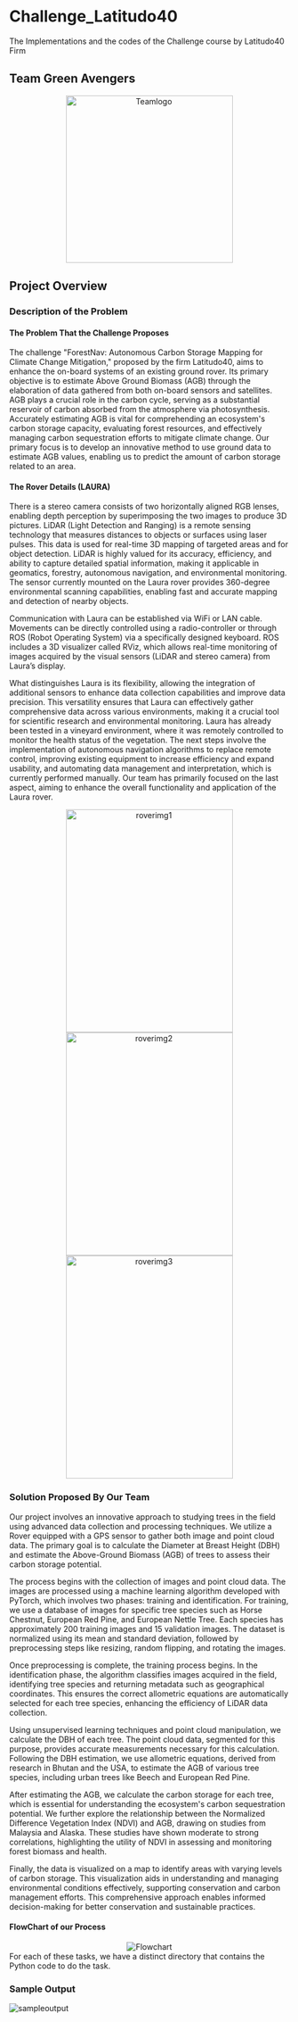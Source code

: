 # Challenge_Latitudo40
The Implementations and the codes of the Challenge course by Latitudo40 Firm

## Team Green Avengers

<div align="center">
  <img src="./Documentation/images/greenavengers_logo.png" alt="Teamlogo" width="300"/>
</div>

## Project Overview

### Description of the Problem

#### The Problem That the Challenge Proposes
The challenge "ForestNav: Autonomous Carbon Storage Mapping for Climate Change Mitigation," proposed by the firm Latitudo40, aims to enhance the on-board systems of an existing ground rover. Its primary objective is to estimate Above Ground Biomass (AGB) through the elaboration of data gathered from both on-board sensors and satellites. AGB plays a crucial role in the carbon cycle, serving as a substantial reservoir of carbon absorbed from the atmosphere via photosynthesis. Accurately estimating AGB is vital for comprehending an ecosystem's carbon storage capacity, evaluating forest resources, and effectively managing carbon sequestration efforts to mitigate climate change. Our primary focus is to develop an innovative method to use ground data to estimate AGB values, enabling us to predict the amount of carbon storage related to an area.

#### The Rover Details (LAURA)
There is a stereo camera consists of two horizontally aligned RGB lenses, enabling depth perception by superimposing the two images to produce 3D pictures. LiDAR (Light Detection and Ranging) is a remote sensing technology that measures distances to objects or surfaces using laser pulses. This data is used for real-time 3D mapping of targeted areas and for object detection. LiDAR is highly valued for its accuracy, efficiency, and ability to capture detailed spatial information, making it applicable in geomatics, forestry, autonomous navigation, and environmental monitoring. The sensor currently mounted on the Laura rover provides 360-degree environmental scanning capabilities, enabling fast and accurate mapping and detection of nearby objects.

Communication with Laura can be established via WiFi or LAN cable. Movements can be directly controlled using a radio-controller or through ROS (Robot Operating System) via a specifically designed keyboard. ROS includes a 3D visualizer called RViz, which allows real-time monitoring of images acquired by the visual sensors (LiDAR and stereo camera) from Laura’s display.

What distinguishes Laura is its flexibility, allowing the integration of additional sensors to enhance data collection capabilities and improve data precision. This versatility ensures that Laura can effectively gather comprehensive data across various environments, making it a crucial tool for scientific research and environmental monitoring. Laura has already been tested in a vineyard environment, where it was remotely controlled to monitor the health status of the vegetation. The next steps involve the implementation of autonomous navigation algorithms to replace remote control, improving existing equipment to increase efficiency and expand usability, and automating data management and interpretation, which is currently performed manually. Our team has primarily focused on the last aspect, aiming to enhance the overall functionality and application of the Laura rover.

<div align="center">
  <img src="./Documentation/images/rover1.jpg" alt="roverimg1" width="300" height="400"/>
  <img src="./Documentation/images/rover2.jpg" alt="roverimg2" width="300" height="400"/>
  <img src="./Documentation/images/rover3.jpg" alt="roverimg3" width="300" height="400"/>
</div>

### Solution Proposed By Our Team
Our project involves an innovative approach to studying trees in the field using advanced data collection and 
processing techniques. We utilize a Rover equipped with a GPS sensor to gather both image and point cloud 
data. The primary goal is to calculate the Diameter at Breast Height (DBH) and estimate the Above-Ground 
Biomass (AGB) of trees to assess their carbon storage potential.

The process begins with the collection of images and point cloud data. The images are processed using a 
machine learning algorithm developed with PyTorch, which involves two phases: training and identification. 
For training, we use a database of images for specific tree species such as Horse Chestnut, European Red Pine, 
and European Nettle Tree. Each species has approximately 200 training images and 15 validation images. The 
dataset is normalized using its mean and standard deviation, followed by preprocessing steps like resizing, 
random flipping, and rotating the images. 

Once preprocessing is complete, the training process begins. In the identification phase, the algorithm classifies 
images acquired in the field, identifying tree species and returning metadata such as geographical coordinates. 
This ensures the correct allometric equations are automatically selected for each tree species, enhancing the 
efficiency of LiDAR data collection.

Using unsupervised learning techniques and point cloud manipulation, we calculate the DBH of each tree. The 
point cloud data, segmented for this purpose, provides accurate measurements necessary for this calculation. 
Following the DBH estimation, we use allometric equations, derived from research in Bhutan and the USA, to 
estimate the AGB of various tree species, including urban trees like Beech and European Red Pine. 

After estimating the AGB, we calculate the carbon storage for each tree, which is essential for understanding 
the ecosystem's carbon sequestration potential. We further explore the relationship between the Normalized 
Difference Vegetation Index (NDVI) and AGB, drawing on studies from Malaysia and Alaska. These studies 
have shown moderate to strong correlations, highlighting the utility of NDVI in assessing and monitoring 
forest biomass and health. 

Finally, the data is visualized on a map to identify areas with varying levels of carbon storage. This 
visualization aids in understanding and managing environmental conditions effectively, supporting 
conservation and carbon management efforts. This comprehensive approach enables informed decision-making for better conservation and sustainable practices.

#### FlowChart of our Process
<div align="center">
  <img src="./Documentation/diagrams/flowchart.png" alt="Flowchart" />
</div>
For each of these tasks, we have a distinct directory that contains the Python code to do the task.

### Sample Output

![sampleoutput](./Documentation/images/output.png)
